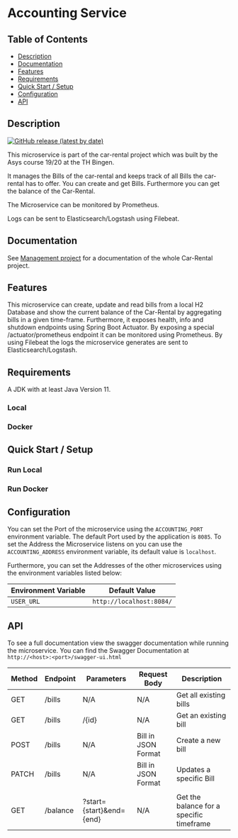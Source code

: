 # Accounting Service
## Table of Contents

- [Description](#description)
- [Documentation](#documentation)
- [Features](#features)
- [Requirements](#requirements)
- [Quick Start / Setup](#quick-start--setup)
- [Configuration](#configuration)
- [API](#api)

## Description
[![GitHub release (latest by date)](https://img.shields.io/github/v/release/asys1920/accountingservice)](https://github.com/asys1920/accountingservice/releases/tag/v1.0.0)

This microservice is part of the car-rental project which was built
by the Asys course 19/20 at the TH Bingen.

It manages the Bills of the car-rental and keeps track of all Bills
the car-rental has to offer. You can create and get Bills. Furthermore you can get the balance of the Car-Rental.

The Microservice can be monitored by Prometheus.

Logs can be sent to Elasticsearch/Logstash using Filebeat.

## Documentation
See [Management project](https://github.com/asys1920/management) for a documentation of the whole Car-Rental project.
## Features
This microservice can create, update and read bills from a local H2 Database and show the current balance of the Car-Rental
by aggregating bills in a given time-frame. Furthermore, it exposes health,
info and shutdown endpoints using Spring Boot Actuator. By exposing a special /actuator/prometheus endpoint it can
be monitored using Prometheus. By using Filebeat the logs the microservice generates are sent to Elasticsearch/Logstash.

## Requirements
A JDK with at least Java Version 11.

### Local
### Docker
## Quick Start / Setup
### Run Local
### Run Docker

## Configuration
You can set the Port of the microservice using the `ACCOUNTING_PORT` environment variable.
The default Port used by the application is `8085`. To set the Address the Microservice
listens on you can use the `ACCOUNTING_ADDRESS` environment variable, its default value is
`localhost`.

Furthermore, you can set the Addresses of the other microservices using the environment
variables listed below:

Environment Variable | Default Value
--- | --- 
`USER_URL` | `http://localhost:8084/` 

## API
To see a full documentation view the swagger documentation while running the microservice. You can
find the Swagger Documentation at `http://<host>:<port>/swagger-ui.html` 

Method | Endpoint | Parameters | Request Body | Description
--- | --- | ---  | --- | ---
GET | /bills | N/A | N/A | Get all existing bills
GET | /bills | /{id} | N/A | Get an existing bill
POST | /bills | N/A | Bill in JSON Format | Create a new bill
PATCH | /bills | N/A | Bill in JSON Format | Updates a specific Bill
 | | | |
GET | /balance | ?start={start}&end={end} | N/A | Get the balance for a specific timeframe
